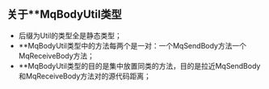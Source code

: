 ﻿## 关于**MqBodyUtil类型
* 后缀为Util的类型全是静态类型；
* **MqBodyUtil类型中的方法每两个是一对：一个MqSendBody方法一个MqReceiveBody方法；
* **MqBodyUtil类型的目的是集中放置同类的方法，目的是拉近MqSendBody和MqReceiveBody方法对的源代码距离；